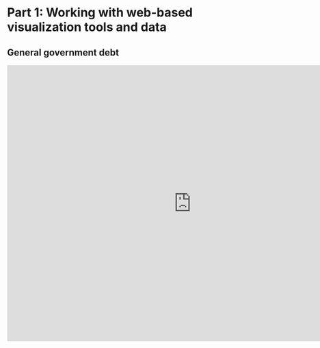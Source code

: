 # Part 1: Working with web-based visualization tools and data
## General government debt
<iframe src="https://data.oecd.org/chart/5PfC" width="860" height="645" style="border: 0" mozallowfullscreen="true" webkitallowfullscreen="true" allowfullscreen="true"><a href="https://data.oecd.org/chart/5PfC" target="_blank">OECD Chart: General government debt, Total, % of GDP, Annual, 2015</a></iframe>
